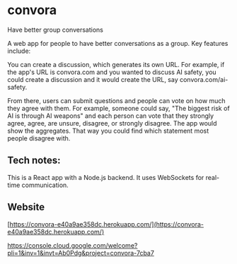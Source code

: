 # convora
Have better group conversations

A web app for people to have better conversations as a group. Key features include:

You can create a discussion, which generates its own URL. For example, if the app's URL is convora.com and you wanted to discuss AI safety, you could create a discussion and it would create the URL, say convora.com/ai-safety.

From there, users can submit questions and people can vote on how much they agree with them. For example, someone could say, "The biggest risk of AI is through AI weapons" and each person can vote that they strongly agree, agree, are unsure, disagree, or strongly disagree. The app would show the aggregates. That way you could find which statement most people disagree with.


## Tech notes:

This is a React app with a Node.js backend. It uses WebSockets for real-time communication.

## Website

[https://convora-e40a9ae358dc.herokuapp.com/](https://convora-e40a9ae358dc.herokuapp.com/)

https://console.cloud.google.com/welcome?pli=1&inv=1&invt=Ab0Pdg&project=convora-7cba7
